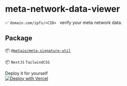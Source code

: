 # meta-network-data-viewer

✅  `domain.com/ipfs/<CID> ` verify your meta network data.

## Package

📦  [`@metaio/meta-signature-util`](https://github.com/Meta-Network/meta-signature-util) 

📦 `NextJS` `TailwindCSS`

Deploy it for yourself      
[![Deploy with Vercel](https://vercel.com/button)](https://vercel.com/new/clone?repository-url=https%3A%2F%2Fgithub.com%2FMeta-Network%2Fmeta-network-data-viewer) 

